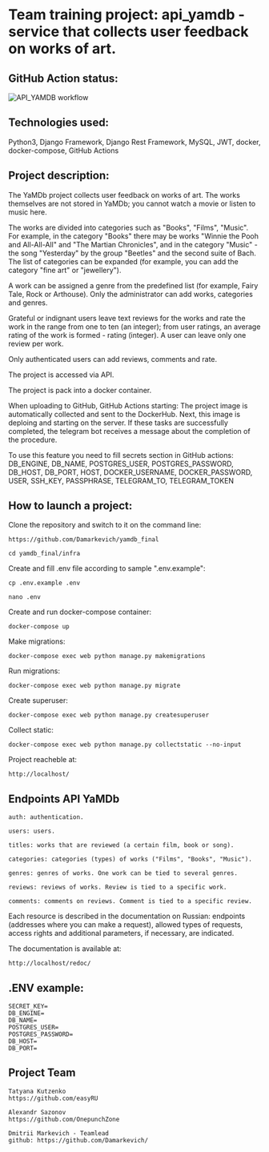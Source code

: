 # Team training project: api_yamdb - service that collects user feedback on works of art.

## GitHub Action status:
![API_YAMDB workflow](https://github.com/damarkevich/yamdb_final/actions/workflows/yamdb_workflow.yml/badge.svg)

## Technologies used:
Python3, Django Framework, Django Rest Framework, MySQL, JWT, docker, docker-compose, GitHub Actions

## Project description:

The YaMDb project collects user feedback on works of art. The works themselves are not stored in YaMDb; you cannot watch a movie or listen to music here.

The works are divided into categories such as "Books", "Films", "Music". For example, in the category "Books" there may be works "Winnie the Pooh and All-All-All" and "The Martian Chronicles", and in the category "Music" - the song "Yesterday" by the group "Beetles" and the second suite of Bach. The list of categories can be expanded (for example, you can add the category "fine art" or "jewellery").

A work can be assigned a genre from the predefined list (for example, Fairy Tale, Rock or Arthouse).
Only the administrator can add works, categories and genres.

Grateful or indignant users leave text reviews for the works and rate the work in the range from one to ten (an integer); from user ratings, an average rating of the work is formed - rating (integer). A user can leave only one review per work.

Only authenticated users can add reviews, comments and rate.

The project is accessed via API.

The project is pack into a docker container.

When uploading to GitHub, GitHub Actions starting: The project image is automatically collected and sent to the DockerHub. Next, this image is deploing and starting on the server. If these tasks are successfully completed, the telegram bot receives a message about the completion of the procedure. 

To use this feature you need to fill secrets section in GitHub actions: DB_ENGINE, DB_NAME, POSTGRES_USER, POSTGRES_PASSWORD, DB_HOST, DB_PORT, HOST, DOCKER_USERNAME, DOCKER_PASSWORD, USER, SSH_KEY, PASSPHRASE, TELEGRAM_TO, TELEGRAM_TOKEN 


## How to launch a project:

Clone the repository and switch to it on the command line:

```
https://github.com/Damarkevich/yamdb_final
```

```
cd yamdb_final/infra
```

Create and fill .env file according to sample ".env.example":

```
cp .env.example .env
```
```
nano .env 
```

Create and run docker-compose container:

```
docker-compose up
```

Make migrations:

```
docker-compose exec web python manage.py makemigrations
```

Run migrations:

```
docker-compose exec web python manage.py migrate
```

Create superuser:

```
docker-compose exec web python manage.py createsuperuser
```

Collect static:

```
docker-compose exec web python manage.py collectstatic --no-input 
```

Project reacheble at:

```
http://localhost/
```


## Endpoints API YaMDb
```
auth: authentication.
```
```
users: users.
```
```
titles: works that are reviewed (a certain film, book or song).
```
```
categories: categories (types) of works ("Films", "Books", "Music").
```
```
genres: genres of works. One work can be tied to several genres.
```
```
reviews: reviews of works. Review is tied to a specific work.
```
```
comments: comments on reviews. Comment is tied to a specific review.
```
Each resource is described in the documentation on Russian: endpoints (addresses where you can make a request), allowed types of requests, access rights and additional parameters, if necessary, are indicated.

The documentation is available at:

```
http://localhost/redoc/
```

## .ENV example:

```
SECRET_KEY=
DB_ENGINE=
DB_NAME=
POSTGRES_USER=
POSTGRES_PASSWORD=
DB_HOST=
DB_PORT=
```

## Project Team

```
Tatyana Kutzenko
https://github.com/easyRU
```

```
Alexandr Sazonov
https://github.com/OnepunchZone
```

```
Dmitrii Markevich - Teamlead
github: https://github.com/Damarkevich/
```